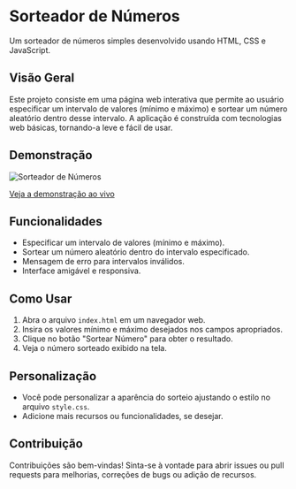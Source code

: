 # Sorteador de Números

Um sorteador de números simples desenvolvido usando HTML, CSS e JavaScript.

## Visão Geral

Este projeto consiste em uma página web interativa que permite ao usuário especificar um intervalo de valores (mínimo e máximo) e sortear um número aleatório dentro desse intervalo. A aplicação é construída com tecnologias web básicas, tornando-a leve e fácil de usar.

## Demonstração

![Sorteador de Números](screenshot.png)

[Veja a demonstração ao vivo](https://lucianagomes1.github.io/Sorteador/)

## Funcionalidades

- Especificar um intervalo de valores (mínimo e máximo).
- Sortear um número aleatório dentro do intervalo especificado.
- Mensagem de erro para intervalos inválidos.
- Interface amigável e responsiva.

## Como Usar

1. Abra o arquivo `index.html` em um navegador web.
2. Insira os valores mínimo e máximo desejados nos campos apropriados.
3. Clique no botão "Sortear Número" para obter o resultado.
4. Veja o número sorteado exibido na tela.

## Personalização

- Você pode personalizar a aparência do sorteio ajustando o estilo no arquivo `style.css`.
- Adicione mais recursos ou funcionalidades, se desejar.

## Contribuição

Contribuições são bem-vindas! Sinta-se à vontade para abrir issues ou pull requests para melhorias, correções de bugs ou adição de recursos.
